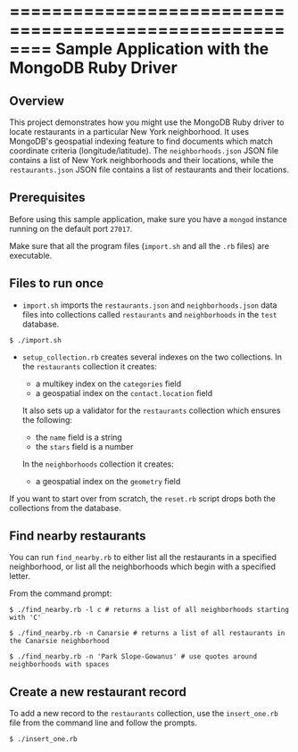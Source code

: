 ========================================================
Sample Application with the MongoDB Ruby Driver
========================================================

Overview
--------

This project demonstrates how you might use the MongoDB Ruby driver
to locate restaurants in a particular New York neighborhood. It uses
MongoDB's geospatial indexing feature to find documents which match
coordinate criteria (longitude/latitude). The ``neighborhoods.json``
JSON file contains a list of New York neighborhoods and their
locations, while the ``restaurants.json`` JSON file contains a list
of restaurants and their locations.

Prerequisites
-------------

Before using this sample application, make sure you have a ``mongod``
instance running on the default port ``27017``.

Make sure that all the program files (``import.sh`` and all the ``.rb``
files) are executable.

Files to run once
-----------------

- ``import.sh`` imports the ``restaurants.json`` and
  ``neighborhoods.json`` data files into
  collections called ``restaurants`` and ``neighborhoods``
  in the ``test`` database.
  
```
$ ./import.sh
```

- ``setup_collection.rb`` creates several indexes on the two
  collections. In the ``restaurants`` collection it creates:
  - a multikey index on the ``categories`` field
  - a geospatial index on the ``contact.location`` field
 
  It also sets up a validator for the ``restaurants``
  collection which ensures the following:
 
  - the ``name`` field is a string
  - the ``stars`` field is a number
  
  In the ``neighborhoods`` collection it creates:
  - a geospatial index on the ``geometry`` field

If you want to start over from scratch, the ``reset.rb`` script drops
both the collections from the database.

Find nearby restaurants
-----------------------

You can run ``find_nearby.rb`` to either list all the restaurants in
a specified neighborhood, or list all the neighborhoods which begin
with a specified letter.

From the command prompt:

```
$ ./find_nearby.rb -l c # returns a list of all neighborhoods starting with 'C'

$ ./find_nearby.rb -n Canarsie # returns a list of all restaurants in the Canarsie neighborhood

$ ./find_nearby.rb -n 'Park Slope-Gowanus' # use quotes around neighborhoods with spaces
```

Create a new restaurant record
------------------------------

To add a new record to the ``restaurants`` collection, use the
``insert_one.rb`` file from the command line and follow the prompts.

```
$ ./insert_one.rb 
```
